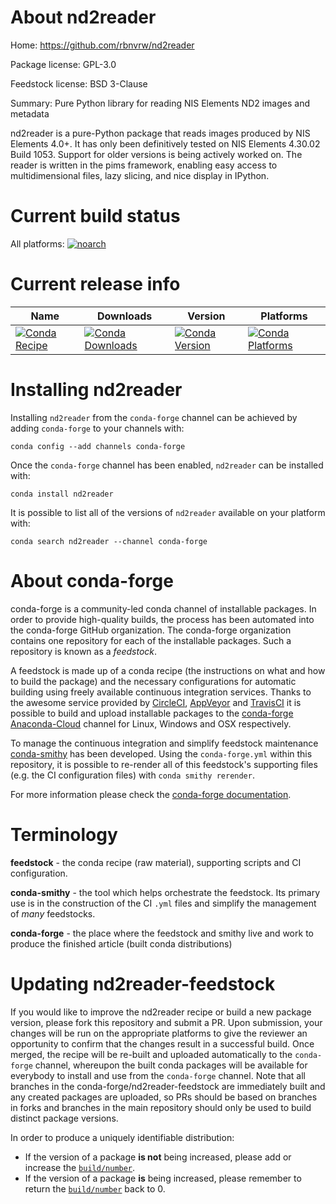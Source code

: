 About nd2reader
===============

Home: https://github.com/rbnvrw/nd2reader

Package license: GPL-3.0

Feedstock license: BSD 3-Clause

Summary: Pure Python library for reading NIS Elements ND2 images and metadata

nd2reader is a pure-Python package that reads images produced by NIS Elements 4.0+. It has
only been definitively tested on NIS Elements 4.30.02 Build 1053. Support for older versions
is being actively worked on. The reader is written in the pims framework, enabling easy
access to multidimensional files, lazy slicing, and nice display in IPython.


Current build status
====================

All platforms:
[![noarch](https://img.shields.io/circleci/project/github/conda-forge/nd2reader-feedstock/master.svg?label=noarch)](https://circleci.com/gh/conda-forge/nd2reader-feedstock)

Current release info
====================

| Name | Downloads | Version | Platforms |
| --- | --- | --- | --- |
| [![Conda Recipe](https://img.shields.io/badge/recipe-nd2reader-green.svg)](https://anaconda.org/conda-forge/nd2reader) | [![Conda Downloads](https://img.shields.io/conda/dn/conda-forge/nd2reader.svg)](https://anaconda.org/conda-forge/nd2reader) | [![Conda Version](https://img.shields.io/conda/vn/conda-forge/nd2reader.svg)](https://anaconda.org/conda-forge/nd2reader) | [![Conda Platforms](https://img.shields.io/conda/pn/conda-forge/nd2reader.svg)](https://anaconda.org/conda-forge/nd2reader) |

Installing nd2reader
====================

Installing `nd2reader` from the `conda-forge` channel can be achieved by adding `conda-forge` to your channels with:

```
conda config --add channels conda-forge
```

Once the `conda-forge` channel has been enabled, `nd2reader` can be installed with:

```
conda install nd2reader
```

It is possible to list all of the versions of `nd2reader` available on your platform with:

```
conda search nd2reader --channel conda-forge
```


About conda-forge
=================

conda-forge is a community-led conda channel of installable packages.
In order to provide high-quality builds, the process has been automated into the
conda-forge GitHub organization. The conda-forge organization contains one repository
for each of the installable packages. Such a repository is known as a *feedstock*.

A feedstock is made up of a conda recipe (the instructions on what and how to build
the package) and the necessary configurations for automatic building using freely
available continuous integration services. Thanks to the awesome service provided by
[CircleCI](https://circleci.com/), [AppVeyor](https://www.appveyor.com/)
and [TravisCI](https://travis-ci.org/) it is possible to build and upload installable
packages to the [conda-forge](https://anaconda.org/conda-forge)
[Anaconda-Cloud](https://anaconda.org/) channel for Linux, Windows and OSX respectively.

To manage the continuous integration and simplify feedstock maintenance
[conda-smithy](https://github.com/conda-forge/conda-smithy) has been developed.
Using the ``conda-forge.yml`` within this repository, it is possible to re-render all of
this feedstock's supporting files (e.g. the CI configuration files) with ``conda smithy rerender``.

For more information please check the [conda-forge documentation](https://conda-forge.org/docs/).

Terminology
===========

**feedstock** - the conda recipe (raw material), supporting scripts and CI configuration.

**conda-smithy** - the tool which helps orchestrate the feedstock.
                   Its primary use is in the construction of the CI ``.yml`` files
                   and simplify the management of *many* feedstocks.

**conda-forge** - the place where the feedstock and smithy live and work to
                  produce the finished article (built conda distributions)


Updating nd2reader-feedstock
============================

If you would like to improve the nd2reader recipe or build a new
package version, please fork this repository and submit a PR. Upon submission,
your changes will be run on the appropriate platforms to give the reviewer an
opportunity to confirm that the changes result in a successful build. Once
merged, the recipe will be re-built and uploaded automatically to the
`conda-forge` channel, whereupon the built conda packages will be available for
everybody to install and use from the `conda-forge` channel.
Note that all branches in the conda-forge/nd2reader-feedstock are
immediately built and any created packages are uploaded, so PRs should be based
on branches in forks and branches in the main repository should only be used to
build distinct package versions.

In order to produce a uniquely identifiable distribution:
 * If the version of a package **is not** being increased, please add or increase
   the [``build/number``](https://conda.io/docs/user-guide/tasks/build-packages/define-metadata.html#build-number-and-string).
 * If the version of a package **is** being increased, please remember to return
   the [``build/number``](https://conda.io/docs/user-guide/tasks/build-packages/define-metadata.html#build-number-and-string)
   back to 0.
